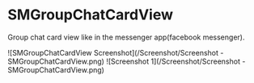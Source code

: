 # SMGroupChatCardView
Group chat card view like in the messenger app(facebook messenger).

![SMGroupChatCardView Screenshot](/Screenshot/Screenshot - SMGroupChatCardView.png)
![Screenshot 1](/Screenshot/Screenshot - SMGroupChatCardView.png)

